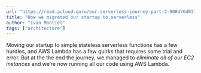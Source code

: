 ```yaml
---
url: "https://read.acloud.guru/our-serverless-journey-part-2-908d76d03716"
title: "How we migrated our startup to serverless"
author: "Ivan Montiel"
tags: ["architecture"]
---
```


Moving our startup to simple stateless serverless functions has a few hurdles, and AWS Lambda has a few quirks that requires some trial and error. But at the the end the journey, we managed to _eliminate all of our EC2 instances_ and we’re now running all our code using AWS Lambda.